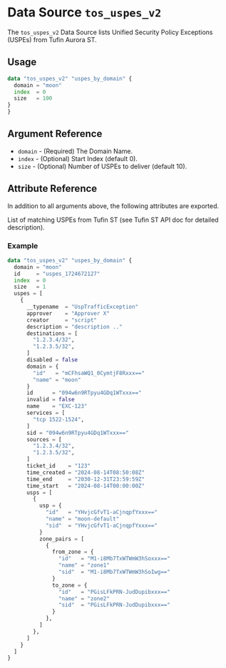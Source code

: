 # Data Source `tos_uspes_v2`

The `tos_uspes_v2` Data Source lists Unified Security Policy Exceptions (USPEs) from Tufin Aurora ST.

## Usage

```terraform
data "tos_uspes_v2" "uspes_by_domain" {
  domain = "moon"
  index  = 0
  size   = 100
}
}
```

## Argument Reference

* `domain` - (Required) The Domain Name.
* `index` - (Optional) Start Index (default 0).
* `size` - (Optional) Number of USPEs to deliver (default 10).

## Attribute Reference

In addition to all arguments above, the following attributes are exported.

List of matching USPEs from Tufin ST (see Tufin ST API doc for detailed description).

### Example

```terraform
data "tos_uspes_v2" "uspes_by_domain" {
  domain = "moon"
  id     = "uspes_1724672127"
  index  = 0
  size   = 1
  uspes = [
    {
      __typename  = "UspTrafficException"
      approver    = "Approver X"
      creator     = "script"
      description = "description .."
      destinations = [
        "1.2.3.4/32",
        "1.2.3.5/32",
      ]
      disabled = false
      domain = {
        "id"   = "mCFhsaWQ1_0CymtjF8Rxxx=="
        "name" = "moon"
      }
      id      = "094w6n9RTpyu4GDq1WTxxx=="
      invalid = false
      name    = "EXC-123"
      services = [
        "tcp 1522-1524",
      ]
      sid = "094w6n9RTpyu4GDq1WTxxx=="
      sources = [
        "1.2.3.4/32",
        "1.2.3.5/32",
      ]
      ticket_id    = "123"
      time_created = "2024-08-14T08:50:08Z"
      time_end     = "2030-12-31T23:59:59Z"
      time_start   = "2024-08-14T00:00:00Z"
      usps = [
        {
          usp = {
            "id"   = "YHvjcGfvT1-aCjnqpfYxxx=="
            "name" = "moon-default"
            "sid"  = "YHvjcGfvT1-aCjnqpfYxxx=="
          }
          zone_pairs = [
            {
              from_zone = {
                "id"   = "M1-i8Mb7TxWTWmW3hSoxxx=="
                "name" = "zone1"
                "sid"  = "M1-i8Mb7TxWTWmW3hSoIwg=="
              }
              to_zone = {
                "id"   = "PGisLFkPRN-JudDupibxxx=="
                "name" = "zone2"
                "sid"  = "PGisLFkPRN-JudDupibxxx=="
              }
            },
          ]
        },
      ]
    }
  ]
}
```